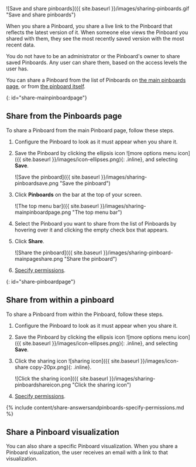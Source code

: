 ![Save and share pinboards]({{ site.baseurl }}/images/sharing-pinboards.gif "Save and share pinboards")

When you share a Pinboard, you share a live link to the Pinboard that reflects the latest version of it. When someone else views the Pinboard you shared with them, they see the most recently saved version with the most recent data.

You do not have to be an administrator or the Pinboard's owner to share saved Pinboards. Any user can share them, based on the access levels the user has.

You can share a Pinboard from the list of Pinboards on [the main pinboards page](#share-mainpinboardpage), or from [the pinboard itself](#share-pinboardpage).

{: id="share-mainpinboardpage"}
## Share from the Pinboards page
To share a Pinboard from the main Pinboard page, follow these steps.

1. Configure the Pinboard to look as it must appear when you share it.

2. Save the Pinboard by clicking the ellipsis icon ![more options menu icon]({{ site.baseurl }}/images/icon-ellipses.png){: .inline}, and selecting **Save**.

    ![Save the pinboard]({{ site.baseurl }}/images/sharing-pinboardsave.png "Save the pinboard")

3. Click **Pinboards** on the bar at the top of your screen.

    ![The top menu bar]({{ site.baseurl }}/images/sharing-mainpinboardpage.png "The top menu bar")

2. Select the Pinboard you want to share from the list of Pinboards by hovering over it and clicking the empty check box that appears.

3. Click **Share**.

    ![Share the pinboard]({{ site.baseurl }}/images/sharing-pinboard-mainpageshare.png "Share the pinboard")

6. [Specify permissions](#specify-permissions).  

{: id="share-pinboardpage"}
## Share from within a pinboard
To share a Pinboard from within the Pinboard, follow these steps.

1. Configure the Pinboard to look as it must appear when you share it.

2. Save the Pinboard by clicking the ellipsis icon ![more options menu icon]({{ site.baseurl }}/images/icon-ellipses.png){: .inline}, and selecting **Save**.

3. Click the sharing icon ![sharing icon]({{ site.baseurl }}/images/icon-share copy-20px.png){: .inline}.

    ![Click the sharing icon]({{ site.baseurl }}/images/sharing-pinboardshareicon.png "Click the sharing icon")

5. [Specify permissions](#specify-permissions).

{% include content/share-answersandpinboards-specify-permissions.md %}

## Share a Pinboard visualization
You can also share a specific Pinboard visualization. When you share a Pinboard visualization, the user receives an email with a link to that visualization.
